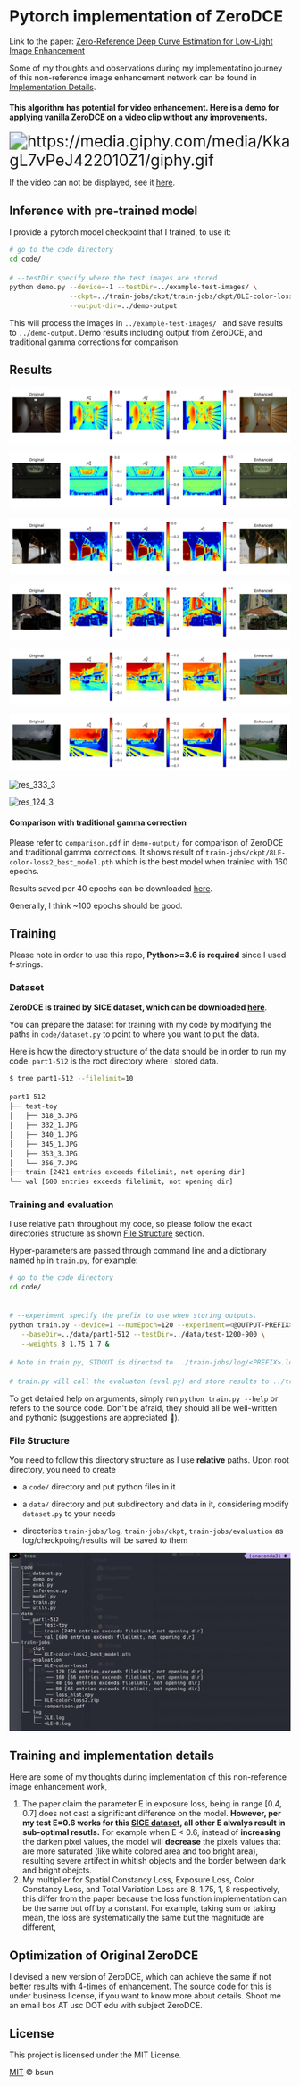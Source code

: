 # Pytorch implementation of ZeroDCE

Link to the paper: [Zero-Reference Deep Curve Estimation for Low-Light Image Enhancement](https://arxiv.org/abs/2001.06826)



Some of my thoughts and observations during my implementatino journey of this non-reference image enhancement network can be found in [Implementation Details](#training-and-implementation-details).



#### This algorithm has potential for video enhancement. Here is a demo for applying vanilla ZeroDCE on a video clip without any improvements.



<img src="https://media.giphy.com/media/KkagL7vPeJ422010Z1/giphy.gif" alt="https://media.giphy.com/media/KkagL7vPeJ422010Z1/giphy.gif" style="zoom:200%;" />

If the video can not be displayed, see it [here](https://media.giphy.com/media/KkagL7vPeJ422010Z1/giphy.gif).

## Inference with pre-trained model

I provide a pytorch model checkpoint that I trained, to use it:

```bash
# go to the code directory
cd code/

# --testDir specify where the test images are stored
python demo.py --device=-1 --testDir=../example-test-images/ \
               --ckpt=../train-jobs/ckpt/train-jobs/ckpt/8LE-color-loss2_best_model.pth \
               --output-dir=../demo-output 
```

This will process the images in `../example-test-images/ ` and save results to  `../demo-output`. Demo results including output from ZeroDCE, and traditional gamma corrections for comparison.  



## Results

![res_150_3](docs/res_4_outof_8_13_14.jpg)

![res_157_3](docs/res_4_outof_8_32_4.jpg)

![res_159_2](docs/res_4_outof_8_50_3.jpg)

![res_13_14](docs/res_4_outof_81_32_2.jpg)

![res_285_4](docs/res_4_outof_82_84_2.jpg)

![res_32_4](docs/res_4_outof_82_85_3.jpg)

![res_333_3](docs/res_333_3.jpg)

![res_124_3](docs/res_124_3.jpg)



#### Comparison with traditional gamma correction

Please refer to `comparison.pdf` in `demo-output/` for comparison of ZeroDCE and traditional gamma corrections. It shows result of  `train-jobs/ckpt/8LE-color-loss2_best_model.pth` which is the best model when trainied with 160 epochs. 

Results saved per 40 epochs can be downloaded [here](https://drive.google.com/file/d/1_kdHtW1DqhAHCTR5XkTavmDPgmuk3sOI/view?usp=sharing).

Generally, I think ~100 epochs should be good. 



## Training

Please note in order to use this repo, **Python>=3.6 is required** since I used f-strings.



### Dataset

**ZeroDCE is trained by SICE dataset, which can be downloaded [here](https://github.com/csjcai/SICE)**.

You can prepare the dataset for training with my code by modifying the paths in `code/dataset.py` to point to where you want to put the data. 

Here is how the directory structure of the data should be in order to run my code. `part1-512` is the root directory where I stored data.

```bash
$ tree part1-512 --filelimit=10

part1-512
├── test-toy
│   ├── 318_3.JPG
│   ├── 332_1.JPG
│   ├── 340_1.JPG
│   ├── 345_1.JPG
│   ├── 353_3.JPG
│   └── 356_7.JPG
├── train [2421 entries exceeds filelimit, not opening dir]
└── val [600 entries exceeds filelimit, not opening dir]
```



### Training and evaluation

I use relative path throughout my code, so please follow the exact directories structure as shown [File Structure](#file-structure) section.

Hyper-parameters are passed through command line and a dictionary named `hp` in `train.py`, for example:

```bash
# go to the code directory
cd code/


# --experiment specify the prefix to use when storing outputs.
python train.py --device=1 --numEpoch=120 --experiment=<@OUTPUT-PREFIX> --loss=1 \
   --baseDir=../data/part1-512 --testDir=../data/test-1200-900 \
   --weights 8 1.75 1 7 &

# Note in train.py, STDOUT is directed to ../train-jobs/log/<PREFIX>.log, so if program raises errors, you need to find it there. 

# train.py will call the evaluaton (eval.py) and store results to ../train-jobs/evaluation/ per 30 epoch.
```

To get detailed help on arguments, simply run `python train.py --help` or refers to the source code. Don't be afraid, they should all be well-written and pythonic (suggestions are appreciated 👾). 



### File Structure

You need to follow this directory structure as I use **relative** paths. Upon root directory, you need to create

*  a `code/` directory and put python files in it

* a `data/` directory and put subdirectory and data in it, considering modify `dataset.py` to your needs

* directories `train-jobs/log`,  `train-jobs/ckpt`, `train-jobs/evaluation` as log/checkpoing/results will be saved to them

  

![image-20200503001251677](docs/file-structure.png)



## Training and implementation details

Here are some of my thoughts during implementation of this non-reference image enhancement work,

1. The paper claim the parameter E in exposure loss, being in range [0.4, 0.7] does not cast a significant difference on the model. **However, per my test E=0.6 works for this [SICE dataset](#dataset), all other E alwalys result in sub-optimal resutls.** For example when E < 0.6, instead of **increasing** the darken pixel values, the model will **decrease** the pixels values that are  more saturated (like white colored area and too bright area), resulting severe artifect in whitish objects and the border between dark and bright obejcts. 
2. My multiplier for Spatial Constancy Loss,  Exposure Loss, Color Constancy Loss, and Total Variation Loss are 8, 1.75, 1, 8 respectively, this differ from the paper because the loss function implementation can be the same but off by a constant. For example, taking sum or taking mean, the loss are systematically the same but the magnitude are different,



## Optimization of Original ZeroDCE

I devised a new version of ZeroDCE, which can achieve the same if not better results with 4-times of enhancement. The source code for this is under business license, if you want to know more about details. Shoot me an email bos AT usc DOT edu with subject ZeroDCE.



## License

This project is licensed under the MIT License.

[MIT](./LICENSE) &copy; bsun

